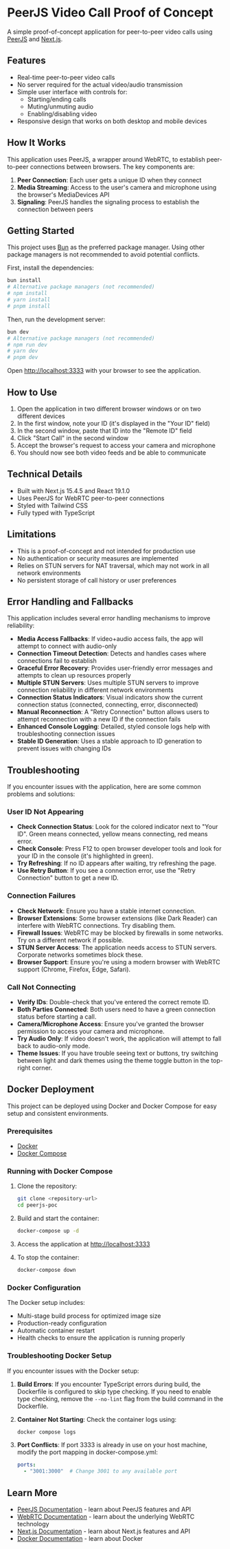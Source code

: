 # PeerJS Video Call Proof of Concept

A simple proof-of-concept application for peer-to-peer video calls using [PeerJS](https://peerjs.com/) and [Next.js](https://nextjs.org).

## Features

- Real-time peer-to-peer video calls
- No server required for the actual video/audio transmission
- Simple user interface with controls for:
  - Starting/ending calls
  - Muting/unmuting audio
  - Enabling/disabling video
- Responsive design that works on both desktop and mobile devices

## How It Works

This application uses PeerJS, a wrapper around WebRTC, to establish peer-to-peer connections between browsers. The key components are:

1. **Peer Connection**: Each user gets a unique ID when they connect
2. **Media Streaming**: Access to the user's camera and microphone using the browser's MediaDevices API
3. **Signaling**: PeerJS handles the signaling process to establish the connection between peers

## Getting Started

This project uses [Bun](https://bun.sh/) as the preferred package manager. Using other package managers is not recommended to avoid potential conflicts.

First, install the dependencies:

```bash
bun install
# Alternative package managers (not recommended)
# npm install
# yarn install
# pnpm install
```

Then, run the development server:

```bash
bun dev
# Alternative package managers (not recommended)
# npm run dev
# yarn dev
# pnpm dev
```

Open [http://localhost:3333](http://localhost:3333) with your browser to see the application.

## How to Use

1. Open the application in two different browser windows or on two different devices
2. In the first window, note your ID (it's displayed in the "Your ID" field)
3. In the second window, paste that ID into the "Remote ID" field
4. Click "Start Call" in the second window
5. Accept the browser's request to access your camera and microphone
6. You should now see both video feeds and be able to communicate

## Technical Details

- Built with Next.js 15.4.5 and React 19.1.0
- Uses PeerJS for WebRTC peer-to-peer connections
- Styled with Tailwind CSS
- Fully typed with TypeScript

## Limitations

- This is a proof-of-concept and not intended for production use
- No authentication or security measures are implemented
- Relies on STUN servers for NAT traversal, which may not work in all network environments
- No persistent storage of call history or user preferences

## Error Handling and Fallbacks

This application includes several error handling mechanisms to improve reliability:

- **Media Access Fallbacks**: If video+audio access fails, the app will attempt to connect with audio-only
- **Connection Timeout Detection**: Detects and handles cases where connections fail to establish
- **Graceful Error Recovery**: Provides user-friendly error messages and attempts to clean up resources properly
- **Multiple STUN Servers**: Uses multiple STUN servers to improve connection reliability in different network environments
- **Connection Status Indicators**: Visual indicators show the current connection status (connected, connecting, error, disconnected)
- **Manual Reconnection**: A "Retry Connection" button allows users to attempt reconnection with a new ID if the connection fails
- **Enhanced Console Logging**: Detailed, styled console logs help with troubleshooting connection issues
- **Stable ID Generation**: Uses a stable approach to ID generation to prevent issues with changing IDs

## Troubleshooting

If you encounter issues with the application, here are some common problems and solutions:

### User ID Not Appearing
- **Check Connection Status**: Look for the colored indicator next to "Your ID". Green means connected, yellow means connecting, red means error.
- **Check Console**: Press F12 to open browser developer tools and look for your ID in the console (it's highlighted in green).
- **Try Refreshing**: If no ID appears after waiting, try refreshing the page.
- **Use Retry Button**: If you see a connection error, use the "Retry Connection" button to get a new ID.

### Connection Failures
- **Check Network**: Ensure you have a stable internet connection.
- **Browser Extensions**: Some browser extensions (like Dark Reader) can interfere with WebRTC connections. Try disabling them.
- **Firewall Issues**: WebRTC may be blocked by firewalls in some networks. Try on a different network if possible.
- **STUN Server Access**: The application needs access to STUN servers. Corporate networks sometimes block these.
- **Browser Support**: Ensure you're using a modern browser with WebRTC support (Chrome, Firefox, Edge, Safari).

### Call Not Connecting
- **Verify IDs**: Double-check that you've entered the correct remote ID.
- **Both Parties Connected**: Both users need to have a green connection status before starting a call.
- **Camera/Microphone Access**: Ensure you've granted the browser permission to access your camera and microphone.
- **Try Audio Only**: If video doesn't work, the application will attempt to fall back to audio-only mode.
- **Theme Issues**: If you have trouble seeing text or buttons, try switching between light and dark themes using the theme toggle button in the top-right corner.

## Docker Deployment

This project can be deployed using Docker and Docker Compose for easy setup and consistent environments.

### Prerequisites

- [Docker](https://docs.docker.com/get-docker/)
- [Docker Compose](https://docs.docker.com/compose/install/)

### Running with Docker Compose

1. Clone the repository:
   ```bash
   git clone <repository-url>
   cd peerjs-poc
   ```

2. Build and start the container:
   ```bash
   docker-compose up -d
   ```

3. Access the application at [http://localhost:3333](http://localhost:3333)

4. To stop the container:
   ```bash
   docker-compose down
   ```

### Docker Configuration

The Docker setup includes:
- Multi-stage build process for optimized image size
- Production-ready configuration
- Automatic container restart
- Health checks to ensure the application is running properly

### Troubleshooting Docker Setup

If you encounter issues with the Docker setup:

1. **Build Errors**: If you encounter TypeScript errors during build, the Dockerfile is configured to skip type checking. If you need to enable type checking, remove the `--no-lint` flag from the build command in the Dockerfile.

2. **Container Not Starting**: Check the container logs using:
   ```bash
   docker compose logs
   ```

3. **Port Conflicts**: If port 3333 is already in use on your host machine, modify the port mapping in docker-compose.yml:
   ```yaml
   ports:
     - "3001:3000"  # Change 3001 to any available port
   ```

## Learn More

- [PeerJS Documentation](https://peerjs.com/docs) - learn about PeerJS features and API
- [WebRTC Documentation](https://webrtc.org/) - learn about the underlying WebRTC technology
- [Next.js Documentation](https://nextjs.org/docs) - learn about Next.js features and API
- [Docker Documentation](https://docs.docker.com/) - learn about Docker

